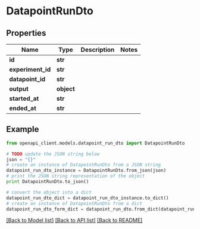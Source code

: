 # DatapointRunDto


## Properties

Name | Type | Description | Notes
------------ | ------------- | ------------- | -------------
**id** | **str** |  | 
**experiment_id** | **str** |  | 
**datapoint_id** | **str** |  | 
**output** | **object** |  | 
**started_at** | **str** |  | 
**ended_at** | **str** |  | 

## Example

```python
from openapi_client.models.datapoint_run_dto import DatapointRunDto

# TODO update the JSON string below
json = "{}"
# create an instance of DatapointRunDto from a JSON string
datapoint_run_dto_instance = DatapointRunDto.from_json(json)
# print the JSON string representation of the object
print DatapointRunDto.to_json()

# convert the object into a dict
datapoint_run_dto_dict = datapoint_run_dto_instance.to_dict()
# create an instance of DatapointRunDto from a dict
datapoint_run_dto_form_dict = datapoint_run_dto.from_dict(datapoint_run_dto_dict)
```
[[Back to Model list]](../README.md#documentation-for-models) [[Back to API list]](../README.md#documentation-for-api-endpoints) [[Back to README]](../README.md)


